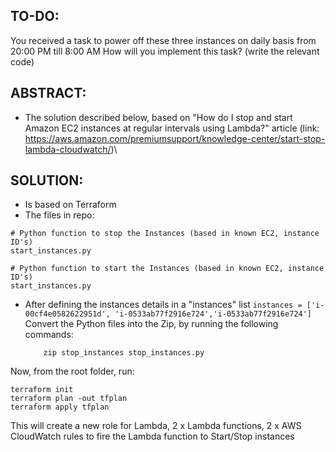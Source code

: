 ## TO-DO:
You received a task to power off these three instances on daily basis from 20:00 PM till 8:00 AM
How will you implement this task? (write the relevant code)

## ABSTRACT:
- The solution described below, based on "How do I stop and start Amazon EC2 instances at regular intervals using Lambda?" article (link: https://aws.amazon.com/premiumsupport/knowledge-center/start-stop-lambda-cloudwatch/)\

## SOLUTION:
- Is based on Terraform
- The files in repo:

```
# Python function to stop the Instances (based in known EC2, instance ID's)
start_instances.py
```
```
# Python function to start the Instances (based in known EC2, instance ID's)
start_instances.py
```
- After defining the instances details in a "instances" list ```instances = ['i-00cf4e0582622951d', 'i-0533ab77f2916e724','i-0533ab77f2916e724']```
  Convert the Python files into the Zip, by running the following commands:
  ``` zip start_instances start_instances.py
      zip stop_instances stop_instances.py
  ```
  
Now, from the root folder, run:
```
terraform init
terraform plan -out tfplan
terraform apply tfplan
```

This will create a new role for Lambda, 2 x Lambda functions, 2 x AWS CloudWatch rules to fire the Lambda function to Start/Stop instances
